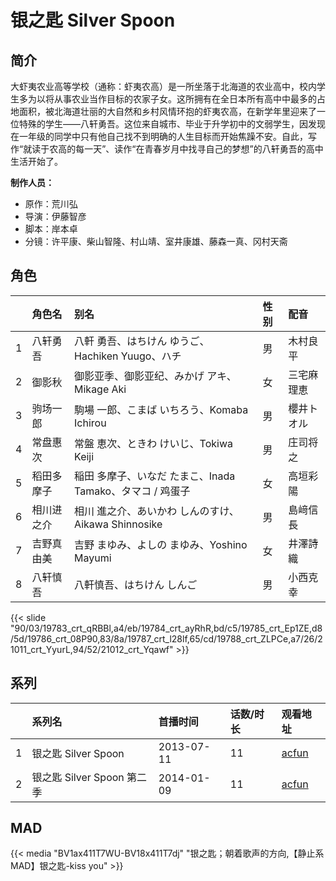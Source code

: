 # 银之匙 Silver Spoon


## 简介

大虾夷农业高等学校（通称：虾夷农高）是一所坐落于北海道的农业高中，校内学生多为以将从事农业当作目标的农家子女。这所拥有在全日本所有高中中最多的占地面积，被北海道壮丽的大自然和乡村风情环抱的虾夷农高，在新学年里迎来了一位特殊的学生——八轩勇吾。这位来自城市、毕业于升学初中的文弱学生，因发现在一年级的同学中只有他自己找不到明确的人生目标而开始焦躁不安。自此，写作“就读于农高的每一天”、读作“在青春岁月中找寻自己的梦想”的八轩勇吾的高中生活开始了。

**制作人员：**
- 原作：荒川弘
- 导演：伊藤智彦
- 脚本：岸本卓
- 分镜：许平康、柴山智隆、村山靖、室井康雄、藤森一真、冈村天斋

## 角色

|     |   角色名   |   别名  | 性别 |  配音  |
|:--- |:------  |:----      |:---  |:--   |
| 1 | 八轩勇吾 | 八軒 勇吾、はちけん ゆうご、Hachiken Yuugo、ハチ | 男 | 木村良平 |
| 2 | 御影秋 | 御影亚季、御影亚纪、みかげ アキ、Mikage Aki | 女 | 三宅麻理恵 |
| 3 | 驹场一郎 | 駒場 一郎、こまば いちろう、Komaba Ichirou | 男 | 櫻井トオル |
| 4 | 常盘惠次 | 常盤 恵次、ときわ けいじ、Tokiwa Keiji | 男 | 庄司将之 |
| 5 | 稻田多摩子 | 稲田 多摩子、いなだ たまこ、Inada Tamako、タマコ / 鸡蛋子 | 女 | 高垣彩陽 |
| 6 | 相川进之介 | 相川 進之介、あいかわ   しんのすけ、Aikawa  Shinnosike | 男 | 島﨑信長 |
| 7 | 吉野真由美 | 吉野 まゆみ、よしの まゆみ、Yoshino Mayumi | 女 | 井澤詩織 |
| 8 | 八轩慎吾 | 八軒慎吾、はちけん しんご | 男 | 小西克幸 |

{{< slide "90/03/19783_crt_qRBBl,a4/eb/19784_crt_ayRhR,bd/c5/19785_crt_Ep1ZE,d8/5d/19786_crt_08P90,83/8a/19787_crt_l28lf,65/cd/19788_crt_ZLPCe,a7/26/21011_crt_YyurL,94/52/21012_crt_Yqawf" >}}

## 系列

|     |   系列名   |   首播时间  | 话数/时长  | 观看地址 |
|:---  |:------    |:----      |:---       |:---  |
| 1 | 银之匙 Silver Spoon | 2013-07-11 | 11 | [acfun](https://www.acfun.cn/bangumi/aa6004837_36199_1761378)  |
| 2 | 银之匙 Silver Spoon 第二季 | 2014-01-09 | 11 | [acfun](https://www.acfun.cn/bangumi/aa6004838_36188_1761389)  |

## MAD

{{< media  "BV1ax411T7WU-BV18x411T7dj"
"银之匙；朝着歌声的方向,【静止系MAD】银之匙-kiss you"  >}}

